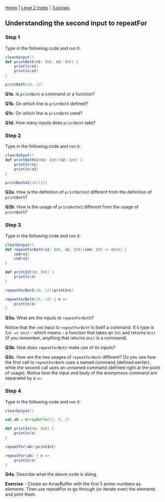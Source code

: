 <div class="nav">
  <a href="../../index.html">Home</a> | <a href="index.html">Level 2 Index</a> | <a href="../../tutorials-index.html">Tutorials</a>
</div>

## Understanding the second input to repeatFor

### Step 1

Type in the following code and run it:

```scala
clearOutput()
def printBoth(n1: Int, n2: Int) {
    println(n1)
    println(n2)
}

printBoth(10, 12)
```

**Q1a.** Is `printBoth` a command or a function?

**Q1b.** On which line is `printBoth` defined?

**Q1c.** On which line is `printBoth` used?

**Q1d.** How many inputs does `printBoth` take?

### Step 2

Type in the following code and run it:

```scala
clearOutput()
def printBothV2(n1: Int)(n2: Int) {
    println(n1)
    println(n2)
}

printBothV2(10)(12)
```

**Q2a.** How is the definition of `printBothV2` different from the definition of `printBoth`?

**Q2b.** How is the usage of `printBothV2` different from the usage of `printBoth`?

### Step 3

Type in the following code and run it:

```scala
clearOutput()
def repeatForBoth(n1: Int, n2: Int)(cmd: Int => Unit) {
    cmd(n1)
    cmd(n2)
}

def printInt(n: Int) {
    println(n)
}

repeatForBoth(10, 12)(printInt)

repeatForBoth(10, 12) { n =>
    println(n)
}
```

**Q3a.** What are the inputs to `repeatForBoth`?

Notice that the `cmd` input to `repeatForBoth` is itself a command. It's type is `Int => Unit` - which means - a function that takes an `Int` and returns `Unit` (if you remember, anything that returns `Unit` is a command).

**Q3b.** How does `repeatForBoth` make use of its inputs?

**Q3c.** How are the two usages of `repeatForBoth` different? Do you see how the first call to `repeatForBoth` uses a named command (defined earlier), while the second call uses an unnamed command (defined right at the point of usage). Notice how the input and body of the anonymous command are separated by a `=>`.

### Step 4

Type in the following code and run it:

```scala
clearOutput()

val ab = ArrayBuffer(2, 9, 3)

def printInt(n: Int) {
    println(n)
}

repeatFor(ab)(printInt)

repeatFor(ab) { n =>
    println(n)
}
```

**Q4a.** Describe what the above code is doing.

**Exercise** - Create an ArrayBuffer with the first 5 prime numbers as elements. Then use repeatFor to go through (or iterate over) the elements and print them. 
